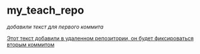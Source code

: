 ﻿# my_teach_repo

_добавили текст для первого коммита_

<u>Этот текст добавили в удаленном репозитории, он будет фиксироваться вторым коммитом</u>
